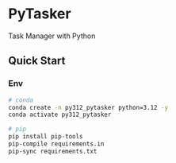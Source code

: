 # PyTasker
Task Manager with Python

## Quick Start
### Env
```bash
# conda
conda create -n py312_pytasker python=3.12 -y
conda activate py312_pytasker

# pip
pip install pip-tools
pip-compile requirements.in
pip-sync requirements.txt
```